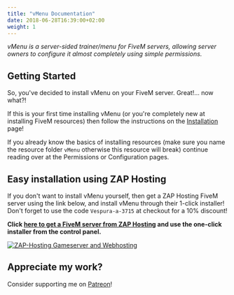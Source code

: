 ```yaml
---
title: "vMenu Documentation"
date: 2018-06-28T16:39:00+02:00
weight: 1
---
```


_vMenu is a server-sided trainer/menu for FiveM servers, allowing server owners to configure it almost completely using simple permissions._




## Getting Started
So, you've decided to install vMenu on your FiveM server. Great!... now what?!

If this is your first time installing vMenu (or you're completely new at installing FiveM resources) then follow the instructions on the [Installation](/vmenu/installation/) page!

If you already know the basics of installing resources (make sure you name the resource folder `vMenu` otherwise this resource will break) continue reading over at the Permissions or Configuration pages.



## Easy installation using ZAP Hosting
If you don't want to install vMenu yourself, then get a ZAP Hosting FiveM server using the link below, and install vMenu through their 1-click installer! Don't forget to use the code `Vespura-a-3715` at checkout for a 10% discount!

**Click [here to get a FiveM server from ZAP Hosting](https://zap-hosting.com/vespura2) and use the one-click installer from the control panel.**

<a href='https://zap-hosting.com/vespura2'><img src="https://zap-cdn.com/interface/_images/banner/gameserver/fivem-affiliate-banner-1006x180.png" alt="ZAP-Hosting Gameserver and Webhosting"></a>

## Appreciate my work?
Consider supporting me on [<i class='fab fa-patreon'></i> Patreon](https://www.patreon.com/vespura)!